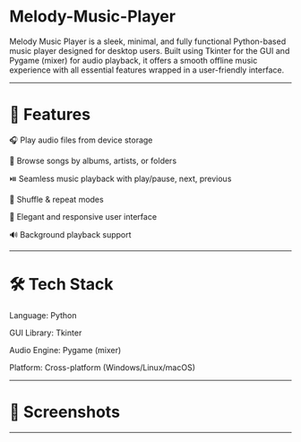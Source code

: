 # Melody-Music-Player
Melody Music Player is a sleek, minimal, and fully functional Python-based music player designed for desktop users. Built using Tkinter for the GUI and Pygame (mixer) for audio playback, it offers a smooth offline music experience with all essential features wrapped in a user-friendly interface. 

---

# 🚀 Features

🎧 Play audio files from device storage

📁 Browse songs by albums, artists, or folders

⏯️ Seamless music playback with play/pause, next, previous

🔁 Shuffle & repeat modes

🎨 Elegant and responsive user interface

🔊 Background playback support

---
# 🛠️ Tech Stack
Language: Python

GUI Library: Tkinter

Audio Engine: Pygame (mixer)

Platform: Cross-platform (Windows/Linux/macOS)

---
# 📸 Screenshots

---

